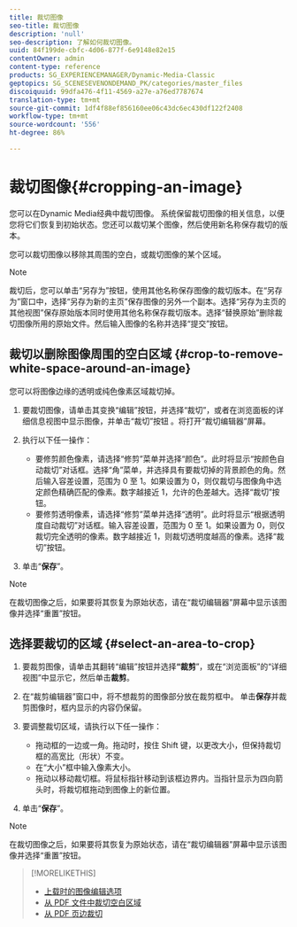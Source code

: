 ```yaml
---
title: 裁切图像
seo-title: 裁切图像
description: 'null'
seo-description: 了解如何裁切图像。
uuid: 84f199de-cbfc-4d06-877f-6e9148e82e15
contentOwner: admin
content-type: reference
products: SG_EXPERIENCEMANAGER/Dynamic-Media-Classic
geptopics: SG_SCENESEVENONDEMAND_PK/categories/master_files
discoiquuid: 99dfa476-4f11-4569-a27e-a76ed7787674
translation-type: tm+mt
source-git-commit: 1df4f88ef856160ee06c43dc6ec430df122f2408
workflow-type: tm+mt
source-wordcount: '556'
ht-degree: 86%

---
```



# 裁切图像{#cropping-an-image}

您可以在Dynamic Media经典中裁切图像。 系统保留裁切图像的相关信息，以便您将它们恢复到初始状态。您还可以裁切某个图像，然后使用新名称保存裁切的版本。

您可以裁切图像以移除其周围的空白，或裁切图像的某个区域。

>[!NOTE]
>
>裁切后，您可以单击“另存为”按钮，使用其他名称保存图像的裁切版本。在“另存为”窗口中，选择“另存为新的主页”保存图像的另外一个副本。选择“另存为主页的其他视图”保存原始版本同时使用其他名称保存裁切版本。选择“替换原始”删除裁切图像所用的原始文件。然后输入图像的名称并选择“提交”按钮。

## 裁切以删除图像周围的空白区域 {#crop-to-remove-white-space-around-an-image}

您可以将图像边缘的透明或纯色像素区域裁切掉。

1. 要裁切图像，请单击其变换“编辑”按钮，并选择“裁切”，或者在浏览面板的详细信息视图中显示图像，并单击“裁切”按钮 。将打开“裁切编辑器”屏幕。
1. 执行以下任一操作：

   * 要修剪颜色像素，请选择“修剪”菜单并选择“颜色”。此时将显示“按颜色自动裁切”对话框。选择“角”菜单，并选择具有要裁切掉的背景颜色的角。然后输入容差设置，范围为 0 至 1。如果设置为 0，则仅裁切与图像角中选定颜色精确匹配的像素。数字越接近 1，允许的色差越大。选择“裁切”按钮。
   * 要修剪透明像素，请选择“修剪”菜单并选择“透明”。此时将显示“根据透明度自动裁切”对话框。输入容差设置，范围为 0 至 1。如果设置为 0，则仅裁切完全透明的像素。数字越接近 1，则裁切透明度越高的像素。选择“裁切”按钮。

1. 单击“**保存**”。

>[!NOTE]
>
>在裁切图像之后，如果要将其恢复为原始状态，请在“裁切编辑器”屏幕中显示该图像并选择“重置”按钮。

## 选择要裁切的区域  {#select-an-area-to-crop}

1. 要裁剪图像，请单击其翻转“编辑”按钮并选择&#x200B;**“裁剪**”，或在“浏览面板”的“详细视图”中显示它，然后单击&#x200B;**裁剪**。

1. 在“裁剪编辑器”窗口中，将不想裁剪的图像部分放在裁剪框中。 单击&#x200B;**保存**&#x200B;并裁剪图像时，框内显示的内容仍保留。
1. 要调整裁切区域，请执行以下任一操作：

   * 拖动框的一边或一角。拖动时，按住 Shift 键，以更改大小，但保持裁切框的高宽比（形状）不变。
   * 在“大小”框中输入像素大小。
   * 拖动以移动裁切框。将鼠标指针移动到该框边界内。当指针显示为四向箭头时，将裁切框拖动到图像上的新位置。

1. 单击“**保存**”。

>[!NOTE]
>
>在裁切图像之后，如果要将其恢复为原始状态，请在“裁切编辑器”屏幕中显示该图像并选择“重置”按钮。

>[!MORELIKETHIS]
>
>* [上载时的图像编辑选项](image-editing-options-upload.md#image-editing-options-at-upload)
>* [从 PDF 文件中裁切空白区域](pdfs.md#cropping_white_space_from_a_pdf_file)
>* [从 PDF 页边裁切](pdfs.md#cropping_from_the_sides_of_pdf_pages)

